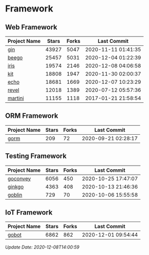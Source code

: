 # Framework

## Web Framework
| Project Name | Stars | Forks | Last Commit |
| ------------ | ----- | ----- | ----------- |
| [gin](https://github.com/gin-gonic/gin) | 43927 | 5047 | 2020-11-11 01:41:35 |
| [beego](https://github.com/astaxie/beego) | 25457 | 5031 | 2020-12-04 01:22:39 |
| [iris](https://github.com/kataras/iris) | 19574 | 2146 | 2020-12-08 04:06:58 |
| [kit](https://github.com/go-kit/kit) | 18808 | 1947 | 2020-11-30 02:00:37 |
| [echo](https://github.com/labstack/echo) | 18681 | 1669 | 2020-12-07 10:23:29 |
| [revel](https://github.com/revel/revel) | 12018 | 1389 | 2020-07-12 05:57:36 |
| [martini](https://github.com/go-martini/martini) | 11155 | 1118 | 2017-01-21 21:58:54 |

## ORM Framework
| Project Name | Stars | Forks | Last Commit |
| ------------ | ----- | ----- | ----------- |
| [gorm](https://github.com/jinzhu/gorm) | 209 | 72 | 2020-09-21 02:28:17 |

## Testing Framework
| Project Name | Stars | Forks | Last Commit |
| ------------ | ----- | ----- | ----------- |
| [goconvey](https://github.com/smartystreets/goconvey) | 6056 | 450 | 2020-10-25 17:47:07 |
| [ginkgo](https://github.com/onsi/ginkgo) | 4363 | 408 | 2020-10-13 21:46:36 |
| [goblin](https://github.com/franela/goblin) | 729 | 70 | 2020-10-06 15:55:58 |

## IoT Framework
| Project Name | Stars | Forks | Last Commit |
| ------------ | ----- | ----- | ----------- |
| [gobot](https://github.com/hybridgroup/gobot) | 6862 | 862 | 2020-12-01 09:54:44 |

*Update Date: 2020-12-08T14:00:59*